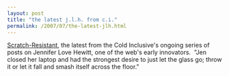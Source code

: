 ```yaml
---
layout: post
title: "the latest j.l.h. from c.i."
permalink: /2007/07/the-latest-jlh.html
---
```


[Scratch-Resistant](http://inclusive.wordpress.com/2007/07/08/scratch-resistant/ "Scratch-Resistant « The Cold Inclusive"), the latest from the Cold Inclusive's ongoing series of posts on Jennifer Love Hewitt, one of the web's early innovators.  "Jen closed her laptop and had the strongest desire to just let the glass go; throw it or let it fall and smash itself across the floor."
